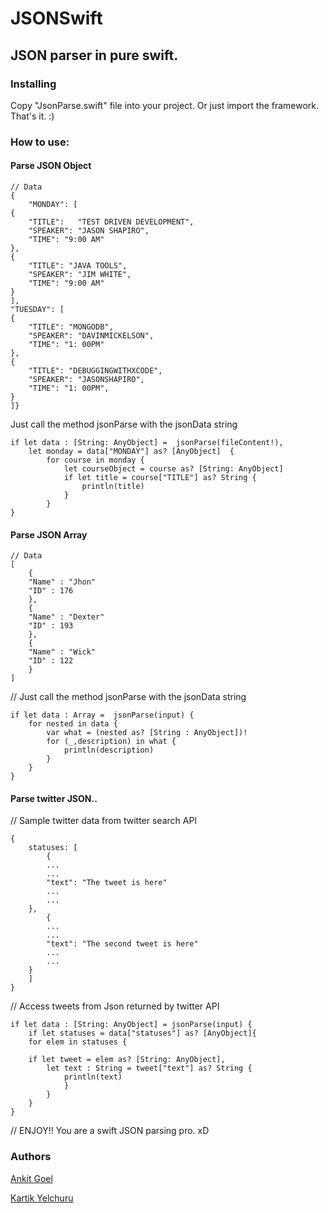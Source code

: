 # JSONSwift
## JSON parser in pure swift. 
### Installing
Copy "JsonParse.swift" file into your project. Or just import the framework. That's it. :)
### How to use:
####  Parse JSON Object
    // Data
    {
        "MONDAY": [
    {
        "TITLE":   "TEST DRIVEN DEVELOPMENT",
        "SPEAKER": "JASON SHAPIRO",
        "TIME": "9:00 AM"
    },
    {
        "TITLE": "JAVA TOOLS",
        "SPEAKER": "JIM WHITE",
        "TIME": "9:00 AM"
    }
    ],
    "TUESDAY": [
    {
        "TITLE": "MONGODB",
        "SPEAKER": "DAVINMICKELSON",
        "TIME": "1: 00PM"
    },
    {
        "TITLE": "DEBUGGINGWITHXCODE",
        "SPEAKER": "JASONSHAPIRO",
        "TIME": "1: 00PM",
    }
    ]}


Just call the method jsonParse with the jsonData string


    if let data : [String: AnyObject] =  jsonParse(fileContent!),
        let monday = data["MONDAY"] as? [AnyObject]  {
            for course in monday {
                let courseObject = course as? [String: AnyObject]
                if let title = course["TITLE"] as? String {
                    println(title)
                }
            }
    }

    


#### Parse JSON Array


    // Data
    [
        {
        "Name" : "Jhon"
        "ID" : 176
        },		
        {
        "Name" : "Dexter"
        "ID" : 193
        },
        {
        "Name" : "Wick"
        "ID" : 122
        }
    ]

// Just call the method jsonParse with the jsonData string
    
    if let data : Array =  jsonParse(input) {
        for nested in data {
            var what = (nested as? [String : AnyObject])!
            for (_,description) in what {
                println(description)
            }
        }
    }


#### Parse twitter JSON..


// Sample twitter data from twitter search API


    {
        statuses: [
            {
            ...
            ...
            "text": "The tweet is here"
            ...
            ...
        },
            {
            ...
            ...
            "text": "The second tweet is here"
            ...
            ...
        }	
        ]
    }

// Access tweets from Json returned by twitter API


    if let data : [String: AnyObject] = jsonParse(input) {
        if let statuses = data["statuses"] as? [AnyObject]{
        for elem in statuses {

        if let tweet = elem as? [String: AnyObject],
            let text : String = tweet["text"] as? String {
                println(text)
                }
            }
        }
    }

// ENJOY!! You are a swift JSON parsing pro. xD

### Authors
[Ankit Goel](https://github.com/ankit1ank)

[Kartik Yelchuru](https://github.com/buildAI)

